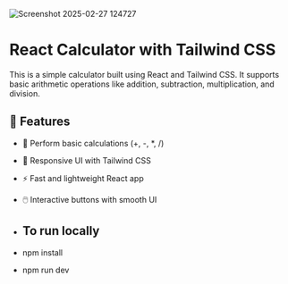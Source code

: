 
![Screenshot 2025-02-27 124727](https://github.com/user-attachments/assets/59645b82-c779-4ac3-8ddb-cfc9c50e0299)
# React Calculator with Tailwind CSS

This is a simple calculator built using React and Tailwind CSS. It supports basic arithmetic operations like addition, subtraction, multiplication, and division.

## 🚀 Features
- 🧮 Perform basic calculations (+, -, *, /)
- 🎨 Responsive UI with Tailwind CSS
- ⚡ Fast and lightweight React app
- 🖱️ Interactive buttons with smooth UI

- ## To run locally
- npm install
- npm run dev
